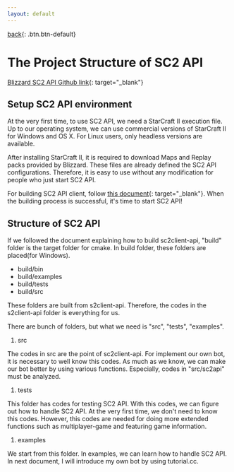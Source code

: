 ```yaml
---
layout: default
---
```

[back](./scriptedblizzMain){: .btn.btn-default}

# The Project Structure of SC2 API

[Blizzard SC2 API Github link](https://github.com/Blizzard/s2client-proto){: target="_blank"}

## Setup SC2 API environment
At the very first time, to use SC2 API, we need a StarCraft II execution file. Up to our operating system, we can use commercial versions of StarCraft II for Windows and OS X. For Linux users, only headless versions are available.

After installing StarCraft II, it is required to download Maps and Replay packs provided by Blizzard. These files are already defined the SC2 API configurations. Therefore, it is easy to use without any modification for people who just start SC2 API. 

For building SC2 API client, follow [this document](https://github.com/Blizzard/s2client-api/blob/master/docs/building.md){: target="_blank"}. When the building process is successful, it's time to start SC2 API!


## Structure of SC2 API
If we followed the document explaining how to build sc2client-api, "build" folder is the target folder for cmake. In build folder, these folders are placed(for Windows). 
- build/bin
- build/examples
- build/tests
- build/src

These folders are built from s2client-api. Therefore, the codes in the s2client-api folder is everything for us.

There are bunch of folders, but what we need is "src", "tests", "examples". 

1. src

The codes in src are the point of sc2client-api. For implement our own bot, it is necessary to well know this codes. As much as we know, we can make our bot better by using various functions. Especially, codes in "src/sc2api" must be analyzed.

1. tests

This folder has codes for testing SC2 API. With this codes, we can figure out how to handle SC2 API. At the very first time, we don't need to know this codes. However, this codes are needed for doing more extended functions such as multiplayer-game and featuring game information.

1. examples

We start from this folder. In examples, we can learn how to handle SC2 API. In next document, I will introduce my own bot by using tutorial.cc.
